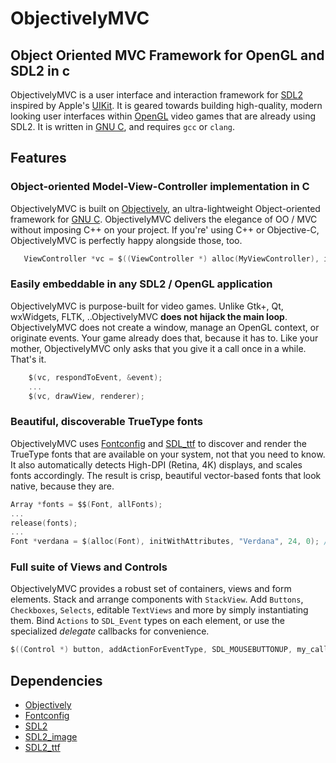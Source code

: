 ObjectivelyMVC
===
Object Oriented MVC Framework for OpenGL and SDL2 in c
---

ObjectivelyMVC is a user interface and interaction framework for [SDL2](http://www.libsdl.org) inspired by 
Apple's [UIKit](https://developer.apple.com/library/ios/documentation/UIKit/Reference/UIKit_Framework/). 
It is geared towards building high-quality, modern looking user interfaces within [OpenGL](http://www.opengl.org/) 
video games that are already using SDL2. It is written in [GNU C](http://www.gnu.org/software/gnu-c-manual/), and requires `gcc` or `clang`.

Features
---
### Object-oriented Model-View-Controller implementation in C

ObjectivelyMVC is built on [Objectively](https://github.com/jdolan/Objectively), an ultra-lightweight Object-oriented framework for [GNU C](http://www.gnu.org/software/gnu-c-manual/). ObjectivelyMVC delivers the elegance of OO / MVC without imposing C++ on your project. If you're' using C++ or Objective-C, ObjectivelyMVC is perfectly happy alongside those, too.
    
```c
   ViewController *vc = $((ViewController *) alloc(MyViewController), initRootViewController, window);
```

### Easily embeddable in any SDL2 / OpenGL application

ObjectivelyMVC is purpose-built for video games. Unlike Gtk+, Qt, wxWidgets, FLTK, ..ObjectivelyMVC **does not hijack the main loop**. ObjectivelyMVC does not create a window, manage an OpenGL context, or originate events. Your game already does that, because it has to. Like your mother, ObjectivelyMVC only asks that you give it a call once in a while. That's it.

```c
    $(vc, respondToEvent, &event);
    ...
    $(vc, drawView, renderer);
```

### Beautiful, discoverable TrueType fonts

ObjectivelyMVC uses [Fontconfig](https://www.freedesktop.org/wiki/Software/fontconfig/) and [SDL_ttf](https://www.libsdl.org/projects/SDL_ttf/) to discover and render the TrueType fonts that are available on your system, not that you need to know. It also automatically detects High-DPI (Retina, 4K) displays, and scales fonts accordingly. The result is crisp, beautiful vector-based fonts that look native, because they are.

```c
Array *fonts = $$(Font, allFonts);
...
release(fonts);
...
Font *verdana = $(alloc(Font), initWithAttributes, "Verdana", 24, 0); // will render at 48pt on Retina displays
```

### Full suite of Views and Controls

ObjectivelyMVC provides a robust set of containers, views and form elements. Stack and arrange components with `StackView`. Add `Buttons`, `Checkboxes`, `Selects`, editable `TextViews` and more by simply instantiating them. Bind `Actions` to `SDL_Event` types on each element, or use the specialized _delegate_ callbacks for convenience.

```c
$((Control *) button, addActionForEventType, SDL_MOUSEBUTTONUP, my_callback, my_data);
```

Dependencies
---
 * [Objectively](https://github.com/jdolan/Objectively)
 * [Fontconfig](https://www.freedesktop.org/wiki/Software/fontconfig/)
 * [SDL2](https://www.libsdl.org/)
 * [SDL2_image](https://www.libsdl.org/projects/SDL_image/)
 * [SDL2_ttf](https://www.libsdl.org/projects/SDL_ttf/)

